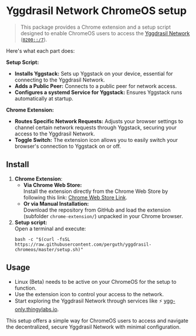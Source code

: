 # Yggdrasil Network ChromeOS setup

> This package provides a Chrome extension and a setup script designed to enable ChromeOS users to access the [Yggdrasil Network](https://yggdrasil-network.github.io/) ([`0200::/7`](https://yggdrasil-network.github.io/2018/07/28/addressing.html)).

Here's what each part does:

**Setup Script:**
- **Installs Yggstack:** Sets up Yggstack on your device, essential for connecting to the Yggdrasil Network.
- **Adds a Public Peer:** Connects to a public peer for network access.
- **Configures a systemd Service for Yggstack:** Ensures Yggstack runs automatically at startup.

**Chrome Extension:**
- **Routes Specific Network Requests:** Adjusts your browser settings to channel certain network requests through Yggstack, securing your access to the Yggdrasil Network.
- **Toggle Switch:** The extension icon allows you to easily switch your browser's connection to Yggstack on or off.

## Install

1. **Chrome Extension**:
   - **Via Chrome Web Store:**\
     Install the extension directly from the Chrome Web Store by following this link: [Chrome Web Store Link](https://chromewebstore.google.com/detail/yggdrasil-on-chromeos/hcgljgobhoaeojnhikfmnhdpmgbmflec).
   - **Or via Manual Installation:**\
     Download the repository from GitHub and load the extension (subfolder `chrome-extension/`) unpacked in your Chrome browser.
2. **Setup script:**\
   Open a terminal and execute:
   ```
   bash -c "$(curl -fsSL https://raw.githubusercontent.com/perguth/yggdrasil-chromeos/master/setup.sh)"
   ```

## Usage
- Linux (Beta) needs to be active on your ChromeOS for the setup to function.
- Use the extension icon to control your access to the network.
- Start exploring the Yggdrasil Network through services like ⚡ [ygg-only.thingylabs.io](https://ygg-only.thingylabs.io/).

This setup offers a simple way for ChromeOS users to access and navigate the decentralized, secure Yggdrasil Network with minimal configuration.
